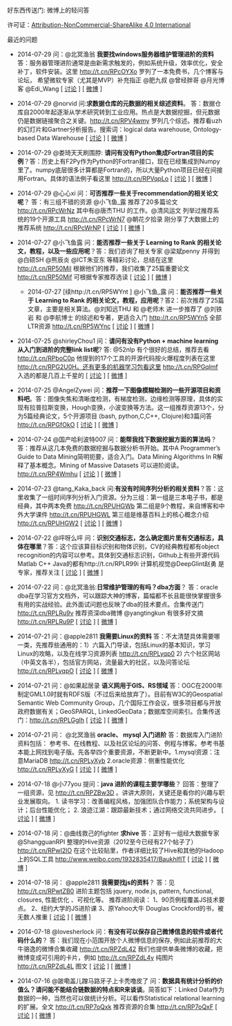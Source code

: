 好东西传送门: 微博上的轻问答


许可证：[Attribution-NonCommercial-ShareAlike 4.0 International](http://creativecommons.org/licenses/by-nc-sa/4.0/)


最近的问题

* 2014-07-29 问：@北冥渔翁 **我要找windows服务器维护管理进阶的资料** 答：服务器管理进阶通常是由新需求触发的，例如系统升级，效率优化，安全补丁，软件安装。这里 http://t.cn/RPcOYXo 罗列了一本免费书，几个博客与论坛， 希望微软专家（尤其是MVP）补充指正 @肥九叔 @曾经胖哥 @月光博客 @Edi_Wang  [ [讨论](https://github.com/memect/hao/issues/19) ] [ [微博](http://www.weibo.com/5220650532/BfKMJFqJM) ]

* 2014-07-29 @norvid 问:**求数据仓库的元数据的相关综述资料**。 答：数据仓库自2000年起逐渐从学术研究转到工业应用。热点是大数据挖掘，但元数据仍是数据链接聚合之关键。http://t.cn/RPV4wmy 罗列几个综述。推荐看uzh的幻灯片和Gartner分析报告。搜索词：logical data warehouse, Ontology-based Data Warehouse  [ [讨论](https://github.com/memect/hao/issues/16) ] [ [微博](http://www.weibo.com/5220650532/BfOvkc0cq) ]

* 2014-07-29 @娄琦天天刷围脖: **请问有没有Python集成Fortran项目的实例**？答：历史上有F2Py作为Python的Fortran接口，现在已经集成到Numpy里了。numpy底层很多计算都是Fortran的，所以大量Python项目已经在间接用Fortran。具体的语法例子看这里 http://t.cn/RPVqpLo [ [讨论](https://github.com/memect/hao/issues/15) ] [ [微博](http://www.weibo.com/5220650532/BfOOplhPX) ]

* 2014-07-29 @心心xi 问：**可否推荐一些关于recommendation的相关论文呢**？ 答：有三组不错的资源 @小飞鱼_露 推荐了20多篇论文 http://t.cn/RPcWrNz 其中有@唐杰THU 的工作。@清风运文 列举过推荐系统的19个开源工具 http://t.cn/RPcWrN7 @朝花夕拾录 刚分享了大数据上的推荐系统 http://t.cn/RPcWrNP [ [讨论](https://github.com/memect/hao/issues/18) ] [ [微博](http://www.weibo.com/5220650532/BfL4N1XKw) ]


* 2014-07-27 @小飞鱼露 问：**能否推荐一些关于 Learning to Rank 的相关论文，教程，以及一些应用呢**？答：我们咨询了相关专家 @梁斌penny 并得到@白硕SH @熊辰炎 @ICT朱亚东 等精彩讨论，总结在这里 http://t.cn/RP50MiI 根据他们的推荐，我们收集了25篇重要论文 http://t.cn/RP50Mif 可根据专家推荐选读 [ [讨论](https://github.com/memect/hao/issues/17) ] [ [微博](http://www.weibo.com/5220650532/Bfv7TnT6Y) ]
  * 2014-07-27 [续http://t.cn/RP5WYnt ] @小飞鱼_露 问：**能否推荐一些关于 Learning to Rank 的相关论文，教程，应用呢**？答2：前次推荐了25篇文章，主要是相关算法。@刘知远THU 和 @老师木 进一步推荐了 @刘铁岩 和 @李航博士 的综述和专著，更适合入门 http://t.cn/RP5WYn5 全部LTR资源 http://t.cn/RP5WYnc   [ [讨论](https://github.com/memect/hao/issues/17) ] [ [微博](http://www.weibo.com/5220650532/Bfvpro1Kq) ]


* 2014-07-25 @shirleyChou1 问：**请问有没有Python + machine learning 从入门到进阶的完整link list呢**? 答: @52nlp 有个很好的总结，推荐去看 http://t.cn/RPboC0p 他提到的17个工具的开源代码按火爆程度列表在这里 http://t.cn/RPG2U0H。还有更多的机器学习包看这里 http://t.cn/RPGqlmf 入选的都是几百上千星的 [ [讨论](https://github.com/memect/hao/issues/8) ] [ [微博](http://www.weibo.com/5220650532/BfbXodqda) ]

* 2014-07-25 @AngelZywei 问：**推荐一下图像模糊检测的一些开源项目和资料吧**。答：图像失焦和清晰度检测，有梯度检测，边缘检测等原理，具体的实现有拉普拉斯变换，Hough变换，小波变换等方法。这一组推荐资源13个，分为5篇经典论文，5个开源项目 (bash, python,C,C++, Clojure)和3篇问答 http://t.cn/RPGfOkO  [ [讨论](https://github.com/memect/hao/issues/13) ] [ [微博](http://www.weibo.com/5220650532/Bfcp2DVON) ]


* 2014-07-24 @国产哈利波特007 问：**能帮我找下数据挖掘方面的算法吗**？答：推荐从这几本免费的数据挖掘与数据分析书开始。其中A Programmer’s Guide to Data Mining简明扼要，适合入门。Data Mining Algorithms In R解释了基本概念。Mining of Massive Datasets 可以进阶阅读。 http://t.cn/RP4Wmhu [ [讨论](https://github.com/memect/hao/issues/11) ] [ [微博](http://www.weibo.com/5220650532/Bf1Pe5Re3) ]

* 2014-07-23 @tang_Kaka_back 问:**有没有时间序列分析的相关资料**？答：这里收集了一组时间序列分析入门资源。分为三组：第一组是三本电子书，都是经典，其中两本免费 http://t.cn/RPUHGWb 第二组是9个教程，来自博客和中外大学课件 http://t.cn/RPUHGWL 第三组是维基百科上的核心概念介绍 http://t.cn/RPUHGW2 [ [讨论](https://github.com/memect/hao/issues/14) ] [ [微博](http://www.weibo.com/5220650532/BeTczsXJx) ]


* 2014-07-22 @呯呀么呯 问：**识别交通标志，怎么确定图片里有交通标志，具体在哪里**？答：这个应该算目标识别和物体识别，CV的经典教程都有object recognition的内容可以参考。具体到交通标志识别，Github上有些开源代码 Matlab C++ Java的都有http://t.cn/RPLR99i 计算机视觉@DeepGlint赵勇 是专家，推荐关注  [ [讨论](https://github.com/memect/hao/issues/12) ] [ [微博](http://www.weibo.com/5220650532/BeFSRtUKj) ]

* 2014-07-22 问：@北冥渔翁:**日常维护管理的有吗？dba方面**？ 答：oracle dba在学习官方文档外，可以跟踪大神的博客，篇幅都不长且能很快掌握很多有用的实战经验。此外面试问题也反映了dba的技术要点。合集传送门 http://t.cn/RPLRu9v 推荐资深dba微博 @yangtingkun 有很多好文摘 http://t.cn/RPLRu9P [ [讨论](https://github.com/memect/hao/issues/10) ] [ [微博](http://www.weibo.com/5220650532/BeFY0AW0V) ]

* 2014-07-21 问：@apple2811 **我需要Linux的资料** 答：不太清楚具体需要哪一类，先推荐些通用的：1）六篇入门导读，包括Linux的基本知识，学习Linux的攻略，以及在线学习资源列表 http://t.cn/RPLyqp0 2) 六个社区网站（中英文各半），包括官方网站，流量最大的社区，以及问答论坛 http://t.cn/RPLyqpO  [ [讨论](https://github.com/memect/hao/issues/9) ] [ [微博](http://www.weibo.com/5220650532/BeBaq8acb) ]

* 2014-07-21 问：@如果起居录 **语义网用于GIS、RS领域** 答：OGC在2000年制定GML1.0时就有RDFS版（不过后来给放弃了）。目前有W3C的Geospatial Semantic Web Community Group，几个国际工作会议，很多项目都与开放政府数据有关；GeoSPARQL, LinkedGeoData；数据库空间索引。合集传送门：http://t.cn/RPLGgIh [ [讨论](https://github.com/memect/hao/issues/3) ] [ [微博](http://www.weibo.com/5220650532/BeBCPyrVV) ]
 
* 2014-07-21 问： @北冥渔翁 **oracle、 mysql 入门进阶** 答：数据库入门进阶资料包括： 参考书、在线教程、以及社区论坛的问答、例程与博客。参考书基本能上网找到电子版。先各举四个重要资源，不断更新中。1.mysql资源：注意MariaDB http://t.cn/RPLyXyb 2.oracle资源：侧重性能优化 http://t.cn/RPLyXyG   [ [讨论](https://github.com/memect/hao/issues/7) ] [ [微博](http://www.weibo.com/5220650532/BeBbAvTj4?mod=weibotime) ]

* 2014-07-18 @小77you 提问：**java 进阶的课程主要学哪些**？ 回答：整理了一组资源，见 http://t.cn/RPZBw3D 。讲讲大原则，关键还是看你的兴趣与职业发展取向。 1. 读书学习：改善编程风格，加强团队合作能力；系统架构与设计；后台性能优化； 2. 浪迹江湖：跟踪最新技术；通过网络交流共同进步。  [ [讨论](https://github.com/memect/hao/issues/2) ] [ [微博](http://www.weibo.com/5220650532/Be6Io9BwN) ]

* 2014-07-18 问：@曲线救己的fighter **求hive** 答：正好有一组经大数据专家 @ShangguanRPI 整理的Hive资源（2012至今已经有27个帖子了） http://t.cn/RPwI2lO 在这个比较贴里，作者详细比较了Hive和其他的Hadoop上的SQL工具 http://www.weibo.com/1932835417/BaukhlfIT  [ [讨论](https://github.com/memect/hao/issues/4) ] [ [微博](http://www.weibo.com/5220650532/Be9Uxd5QX) ]

* 2014-07-18 问： @apple2811 **我需要找js的资料**？ 答：见 http://t.cn/RPwtZB0 进阶主题包括 jquery, node.js, pattern, functional, closures, 性能优化 、可视化等。 推荐进阶阅读： 1、90页例程覆盖JS技术要点。 2、纽约大学的JS进阶课 3、原Yahoo大牛 Douglas Crockford的书，被无数人推重  [ [讨论](https://github.com/memect/hao/issues/5) ] [ [微博](http://www.weibo.com/5220650532/Be9tM2Iuj) ]

* 2014-07-18 @lovesherlock 问：**有没有可以保存自己微博信息的软件或者代码什么的**？ 答：我们现在小范围开放个人微博信息的保存, 例如此前推荐的大牛骆逸的微博合集收藏 http://t.cn/RPZdL42 我们也提供单条微博的收藏，把微博变成可引用的卡片，例如 http://t.cn/RPZdL4y 纯图片 http://t.cn/RPZdL4L 图文   [ [讨论](https://github.com/memect/hao/issues/6) ] [ [微博](http://www.weibo.com/5220650532/Be6UJpAkm) ]

* 2014-07-16 @跛嘞盖儿蹭马路牙子上卡秃噜皮了 问：**数据具有统计分析的价值么？请问能不能结合链数据的特点和R来谈谈**。简答如下：Linked Data作为数据的一种，当然也可以做统计分析。可以看作Statistical relational learning的扩展。全文 http://t.cn/RP7oQxk 推荐资源的合集 http://t.cn/RP7oQxF  [ [讨论](https://github.com/memect/hao/issues/1) ] [ [微博](http://www.weibo.com/3161813504/BdMlxjDb0) ]

